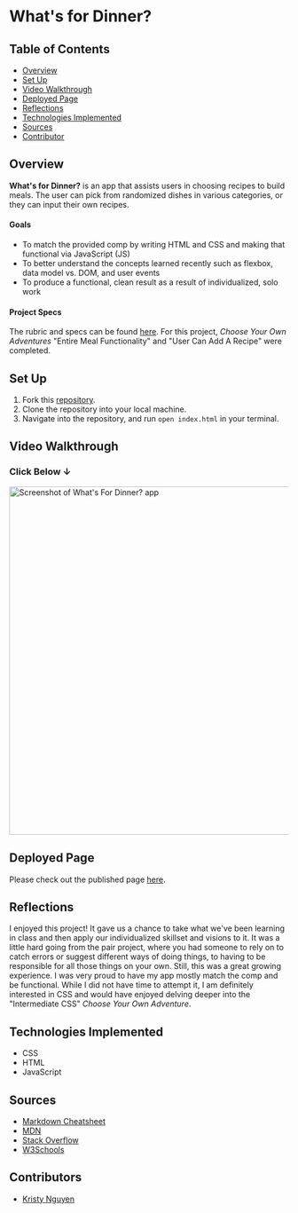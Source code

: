 # What's for Dinner?

## Table of Contents
- [Overview](#overview)
- [Set Up](#set-up)
- [Video Walkthrough](#video-walkthrough)
- [Deployed Page](#deployed-page)
- [Reflections](#reflections)
- [Technologies Implemented](#technologies-implemented)
- [Sources](#sources)
- [Contributor](#contributor)

## Overview

**What's for Dinner?** is an app that assists users in choosing recipes to build meals. The user can pick from randomized dishes in various categories, or they can input their own recipes.

#### Goals

- To match the provided comp by writing HTML and CSS and making that functional via JavaScript (JS)
- To better understand the concepts learned recently such as flexbox, data model vs. DOM, and user events
- To produce a functional, clean result as a result of individualized, solo work

#### Project Specs

The rubric and specs can be found [here](https://frontend.turing.io/projects/module-1/dinner.html). For this project, *Choose Your Own Adventures* "Entire Meal Functionality" and "User Can Add A Recipe" were completed.

## Set Up

1. Fork this [repository](https://github.com/kpn678/whats-for-dinner.git).
2. Clone the repository into your local machine.
3. Navigate into the repository, and run `open index.html` in your terminal.

## Video Walkthrough

### Click Below ↓
[<img width="628" alt="Screenshot of What's For Dinner? app" src="https://user-images.githubusercontent.com/99382481/162631582-c4280bf6-07a3-4116-845f-8d1349754c3b.png">](https://drive.google.com/file/d/16klkm_FCHdUETrPN1bQ-4ylAWxP5RcZ0/view?usp=sharing)

## Deployed Page

Please check out the published page [here](https://kpn678.github.io/whats-for-dinner/).

## Reflections

I enjoyed this project! It gave us a chance to take what we've been learning in class and then apply our individualized skillset and visions to it. It was a little hard going from the pair project, where you had someone to rely on to catch errors or suggest different ways of doing things, to having to be responsible for all those things on your own. Still, this was a great growing experience. I was very proud to have my app mostly match the comp and be functional. While I did not have time to attempt it, I am definitely interested in CSS and would have enjoyed delving deeper into the "Intermediate CSS" *Choose Your Own Adventure*.

## Technologies Implemented

- CSS
- HTML
- JavaScript

## Sources

- [Markdown Cheatsheet](https://github.com/adam-p/markdown-here/wiki/Markdown-Cheatsheet)
- [MDN](https://developer.mozilla.org/en-US/)
- [Stack Overflow](https://stackoverflow.com/)
- [W3Schools](https://www.w3schools.com/)

## Contributors

- [Kristy Nguyen](https://github.com/kpn678)
